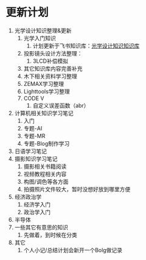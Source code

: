 # 更新计划

1. 光学设计知识整理&更新
    1. 光学入门知识
        1. 计划更新于飞书知识库：[光学设计知识知识库](https://rqw906yyez0.feishu.cn/wiki/space/7262947534015004673?fromScene=spaceOverview&disposable_login_token=eyJ1c2VyX2lkIjoiNzI1MjkzOTU1MDEwNjk5MjY0MSIsImRldmljZV9sb2dpbl9pZCI6IjcyNjI5NDUyOTc4MDkxNDU4ODQiLCJ0aW1lc3RhbXAiOjE2OTExMTA1MzQsInVuaXQiOiJldV9uYyIsInB3ZF9sZXNzX2xvZ2luX2F1dGgiOiIxIiwidmVyc2lvbiI6InYzIiwidGVuYW50X2JyYW5kIjoiZmVpc2h1IiwicGtnX2JyYW5kIjoi6aOe5LmmIn0=.290b36f5685307838da32f4988e34fb26c8be43282aa5c3c91495c3f56528a13)
    2. 投影镜头设计方法整理：
        1. 3LCD补偿模拟
    3. 其它知识库内容完善补充
    4. 木下相关资料学习整理
    5. ZEMAX学习整理
    6. Lighttools学习整理
    7. CODE V
        1. 自定义误差函数（abr）
2. 计算机相关知识学习笔记
    1. 入门
    2. 专题-AI
    3. 专题-MR
    4. 专题-Blog制作学习
3. 日语学习笔记
4. 摄影知识学习笔记
    1. 摄影相关书籍阅读
    2. 视频教程相关内容
    3. 构图/调色等各方面
    4. 拍摄照片文件较大，暂时没想好放到哪里方便
5. 经济政治学
    1. 经济学入门
    2. 政治学入门
6. 半导体
7. 一些其它有意思的知识
    1. 先做着，到时候在分类
8. 其它
    1. 个人小记/总结计划会新开一个Bolg做记录
